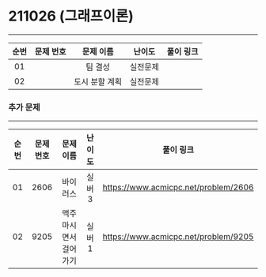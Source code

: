 # 211026 (그래프이론)

___

 

| 순번 | 문제 번호 |   문제 이름   |  난이도  | 풀이 링크 |
| :--: | :-------: | :-----------: | :------: | :-------: |
|  01  |  | 팀 결성 | 실전문제 |           |
|  02  |  |   도시 분할 계획   | 실전문제 |           |



### 추가 문제

___



| 순번 | 문제 번호 | 문제 이름 | 난이도 | 풀이 링크 |
| :--: | :-------: | :-------:      | :----: | :-------: |
|  01  |  2606  | 바이러스 |  실버3  |  https://www.acmicpc.net/problem/2606  |
|  02  |   9205   | 맥주 마시면서 걸어가기 |   실버1   | https://www.acmicpc.net/problem/9205 |

